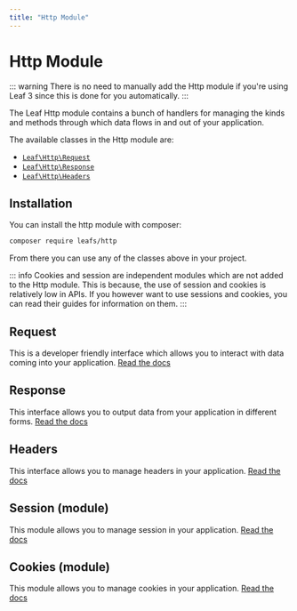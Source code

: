 ```yaml
---
title: "Http Module"
---
```


# Http Module

::: warning
There is no need to manually add the Http module if you're using Leaf 3 since this is done for you automatically.
:::

The Leaf Http module contains a bunch of handlers for managing the kinds and methods through which data flows in and out of your application.

The available classes in the Http module are:

- [`Leaf\Http\Request`](/docs/modules/http/request)
- [`Leaf\Http\Response`](/docs/modules/http/response)
- [`Leaf\Http\Headers`](/docs/modules/http/headers)

## Installation

You can install the http module with composer:

```sh
composer require leafs/http
```

From there you can use any of the classes above in your project.

::: info
Cookies and session are independent modules which are not added to the Http module. This is because, the use of session and cookies is relatively low in APIs. If you however want to use sessions and cookies, you can read their guides for information on them.
:::

## Request

This is a developer friendly interface which allows you to interact with data coming into your application. [Read the docs](/docs/modules/http/request)

## Response

This interface allows you to output data from your application in different forms. [Read the docs](/docs/modules/http/response)

## Headers

This interface allows you to manage headers in your application. [Read the docs](/docs/modules/http/headers)

## Session (module)

This module allows you to manage session in your application. [Read the docs](/docs/modules/session/)

## Cookies (module)

This module allows you to manage cookies in your application. [Read the docs](/docs/modules/cookies)
